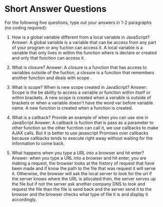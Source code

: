 # Short Answer Questions
For the following five questions, type out your answers in 1-2 paragraphs (no coding required):

1. How is a global variable different from a local variable in JavaScript?
Answer:
A global variable is a variable that can be access from any part of your program or any fuction can access it. A local variable is a variable that only lives in within the function where is declare or created and only that function can access it.



2. What is closure?
Answer: A closure is a function that has access to variables outside of the fuction, a closure is a function that remembers another function and deals with scope .

3. What is scope? When is new scope created in JavaScript?
Answer:
Scope is  the be ability to access a variable or function within itself or within brackets. A new scope is created when a variable is outside of brackets or when a variable doesn't have the word var before variable name.
A new function is created when a function is created. 


4. What is a callback? Provide an example of when you can use one in JavaScript
Answer:
A callback is fuction that is pass as a parameter to other function so the other fucntion can  call it, we use callbacks to make AJAX calls. But it is better to use javascript Promises over callbacks because callbacks tends to execute right away without waiting for the information to come back.


5. What happens when you type a URL into a browser and hit enter?
Answer:
when you type a URL into a browser and hit enter, you are making a request, the browser looks at the history of request that have been made and if know the path to the file that was request it will serve it. Otherwise, the browser will ask the local server to look for the url if the server knows where the URL is allocated then, the server serves up the file but if not the server ask another company DNS to look and request the file than the file is send back and the server send it to the browser and the browser checks what type of file it is and display it accordingly. 
